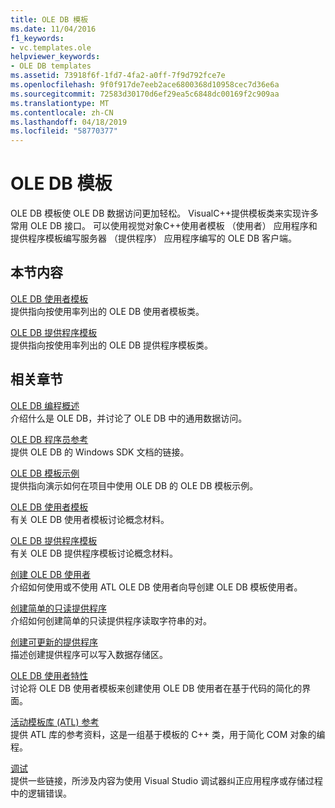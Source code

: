 ```yaml
---
title: OLE DB 模板
ms.date: 11/04/2016
f1_keywords:
- vc.templates.ole
helpviewer_keywords:
- OLE DB templates
ms.assetid: 73918f6f-1fd7-4fa2-a0ff-7f9d792fce7e
ms.openlocfilehash: 9f0f917de7eeb2ace6800368d10958cec7d36e6a
ms.sourcegitcommit: 72583d30170d6ef29ea5c6848dc00169f2c909aa
ms.translationtype: MT
ms.contentlocale: zh-CN
ms.lasthandoff: 04/18/2019
ms.locfileid: "58770377"
---
```

# <a name="ole-db-templates"></a>OLE DB 模板

OLE DB 模板使 OLE DB 数据访问更加轻松。 VisualC++提供模板类来实现许多常用 OLE DB 接口。 可以使用视觉对象C++使用者模板 （使用者） 应用程序和提供程序模板编写服务器 （提供程序） 应用程序编写的 OLE DB 客户端。

## <a name="in-this-section"></a>本节内容

[OLE DB 使用者模板](../../data/oledb/ole-db-consumer-templates-reference.md)<br/>
提供指向按使用率列出的 OLE DB 使用者模板类。

[OLE DB 提供程序模板](../../data/oledb/ole-db-provider-templates-reference.md)<br/>
提供指向按使用率列出的 OLE DB 提供程序模板类。

## <a name="related-sections"></a>相关章节

[OLE DB 编程概述](../../data/oledb/ole-db-programming-overview.md)<br/>
介绍什么是 OLE DB，并讨论了 OLE DB 中的通用数据访问。

[OLE DB 程序员参考](/sql/connect/oledb/ole-db/oledb-driver-for-sql-server-programming)<br/>
提供 OLE DB 的 Windows SDK 文档的链接。

[OLE DB 模板示例](../../overview/visual-cpp-samples.md)<br/>
提供指向演示如何在项目中使用 OLE DB 的 OLE DB 模板示例。

[OLE DB 使用者模板](../../data/oledb/ole-db-consumer-templates-cpp.md)<br/>
有关 OLE DB 使用者模板讨论概念材料。

[OLE DB 提供程序模板](../../data/oledb/ole-db-provider-templates-cpp.md)<br/>
有关 OLE DB 提供程序模板讨论概念材料。

[创建 OLE DB 使用者](../../data/oledb/creating-an-ole-db-consumer.md)<br/>
介绍如何使用或不使用 ATL OLE DB 使用者向导创建 OLE DB 模板使用者。

[创建简单的只读提供程序](../../data/oledb/creating-a-simple-read-only-provider.md)<br/>
介绍如何创建简单的只读提供程序读取字符串的对。

[创建可更新的提供程序](../../data/oledb/creating-an-updatable-provider.md)<br/>
描述创建提供程序可以写入数据存储区。

[OLE DB 使用者特性](../../windows/ole-db-consumer-attributes.md)<br/>
讨论将 OLE DB 使用者模板来创建使用 OLE DB 使用者在基于代码的简化的界面。

[活动模板库 (ATL) 参考](../../atl/atl-com-desktop-components.md)<br/>
提供 ATL 库的参考资料，这是一组基于模板的 C++ 类，用于简化 COM 对象的编程。

[调试](/visualstudio/debugger/debugging-in-visual-studio)<br/>
提供一些链接，所涉及内容为使用 Visual Studio 调试器纠正应用程序或存储过程中的逻辑错误。
